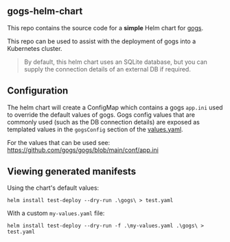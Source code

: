 gogs-helm-chart
---

This repo contains the source code for a **simple** Helm chart for [gogs](https://gogs.io/).

This repo can be used to assist with the deployment of gogs into a Kubernetes cluster.

> By default, this helm chart uses an SQLite database, but you can supply the connection details of an external 
> DB if required.

## Configuration

The helm chart will create a ConfigMap which contains a gogs `app.ini` used to override the default values of gogs.
Gogs config values that are commonly used (such as the DB connection details) are exposed as templated values in the 
`gogsConfig` section of the [values.yaml](./gogs/values.yaml).

For the values that can be used see: https://github.com/gogs/gogs/blob/main/conf/app.ini

## Viewing generated manifests

Using the chart's default values:

```shell
helm install test-deploy --dry-run .\gogs\ > test.yaml
```

With a custom `my-values.yaml` file:

```shell
helm install test-deploy --dry-run -f .\my-values.yaml .\gogs\ > test.yaml
```
